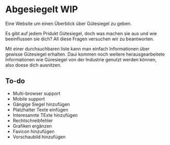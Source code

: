# Abgesiegelt WIP
Eine Website um einen Überblick über Gütesiegel zu geben.

Es gibt auf jedem Pridukt Gütesiegel, doch was machen sie aus und wie beeinflussen sie dich? All diese Fragen versuchen wir zu beantworten.

Mit einer durchsuchbaren liste kann man einfach Informationen über gewisse Gütesiegel erhalten. Daui kommen noch weitere herausgearbeitete Informationen wie Güresiegel von der Industrie genutzt werden können, also doese dich ausnitzen.

## To-do
* Multi-browser support
* Mobile support
* Gängige Siegel hinzufügen
* Platzhalter Texte einfügen
* Interesannte TExte hinzufügen
* Rechtschreibfehler
* Grafiken ergänzen
* Favicon hinzufügen
* Vorschaubild hinzufügen
